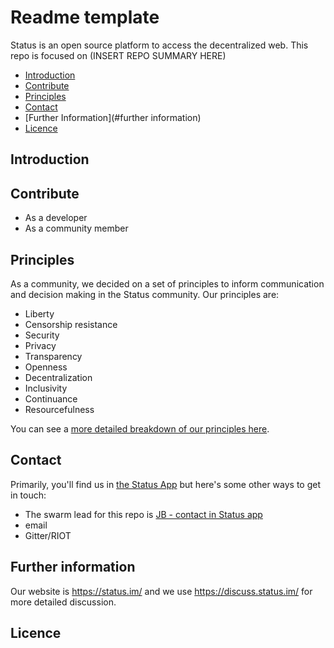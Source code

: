 # Readme template 

Status is an open source platform to access the decentralized web. This repo is focused on (INSERT REPO SUMMARY HERE)

* [Introduction ](#introduction)
* [Contribute](#contribute)
* [Principles](#principles)
* [Contact](#contact)
* [Further Information](#further information)
* [Licence](#licence)


## Introduction 


## Contribute
* As a developer
* As a community member


## Principles
As a community, we decided on a set of principles to inform communication and decision making in the Status community. Our principles are: 

* Liberty
* Censorship resistance
* Security
* Privacy
* Transparency
* Openness
* Decentralization 
* Inclusivity
* Continuance
* Resourcefulness

You can see a [more detailed breakdown of our principles here](https://our.status.im/our-principles/). 

## Contact
Primarily, you'll find us in [the Status App](https://get.status.im/chat/public/status) but here's some other ways to get in touch:
* The swarm lead for this repo is [JB - contact in Status app](https://get.status.im/user/jonathan.stateofus.eth)
*  email 
* Gitter/RIOT

## Further information 
Our website is https://status.im/ and we use https://discuss.status.im/ for more detailed discussion.

## Licence 





